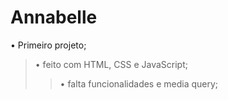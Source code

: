 # Annabelle

• Primeiro projeto;
> • feito com HTML, CSS e JavaScript;
>> • falta funcionalidades e media query;
